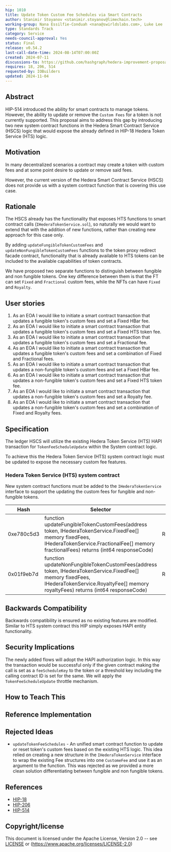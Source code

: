 ```yaml
---
hip: 1010
title: Update Token Custom Fee Schedules via Smart Contracts
author: Stanimir Stoyanov <stanimir.stoyanov@limechain.tech>
working-group: Nana Essilfie-Conduah <nana@swirldslabs.com>, Luke Lee  <luke.lee@swirldslabs.com>,  David Bakin <david.bakin@swirldslabs.com>, Mustafa Uzun <mustafa.uzun@limechain.tech>
type: Standards Track
category: Service
needs-council-approval: Yes
status: Final
release: v0.54.2
last-call-date-time: 2024-08-14T07:00:00Z
created: 2024-07-11
discussions-to: https://github.com/hashgraph/hedera-improvement-proposal/pull/1010
requires: 18, 206, 514
requested-by: IOBuilders
updated: 2024-11-04
---
```


## Abstract

HIP-514 introduced the ability for smart contracts to manage tokens. However, the ability to update or remove the `Custom Fees` for a token is not currently supported.
This proposal aims to address this gap by introducing two new system contract functions in the Hedera Smart Contract Service (HSCS) logic that would expose the already defined in HIP-18 Hedera Token Service (HTS) logic.

## Motivation

In many decentralized scenarios a contract may create a token with custom fees and at some point desire to update or remove said fees.

However, the current version of the Hedera Smart Contract Service (HSCS) does not provide us with a system contract function that is covering this use case.

## Rationale

The HSCS already has the functionality that exposes HTS functions to smart contract calls (`IHederaTokenService.sol`), so naturally we would want to extend that with the addition of new functions, rather than creating new approach for this case only.

By adding `updateFungibleTokenCustomFees` and `updateNonFungibleTokenCustomFees` functions to the token proxy redirect facade contract, functionality that is already available to HTS tokens can be included to the available capabilities of token contracts.

We have proposed two separate functions to distinguish between fungible and non fungible tokens. One key difference between them is that the FT can set `Fixed` and `Fractional` custom fees, while the NFTs can have `Fixed` and `Royalty`.

## User stories

1. As an EOA I would like to initiate a smart contract transaction that updates a fungible token's custom fees and set a Fixed HBar fee.
2. As an EOA I would like to initiate a smart contract transaction that updates a fungible token's custom fees and set a Fixed HTS token fee.
3. As an EOA I would like to initiate a smart contract transaction that updates a fungible token's custom fees and set a Fractional fee.
4. As an EOA I would like to initiate a smart contract transaction that updates a fungible token's custom fees and set a combination of Fixed and Fractional fees.
5. As an EOA I would like to initiate a smart contract transaction that updates a non-fungible token's custom fees and set a Fixed HBar fee.
6. As an EOA I would like to initiate a smart contract transaction that updates a non-fungible token's custom fees and set a Fixed HTS token fee.
7. As an EOA I would like to initiate a smart contract transaction that updates a non-fungible token's custom fees and set a Royalty fee.
8. As an EOA I would like to initiate a smart contract transaction that updates a non-fungible token's custom fees and set a combination of Fixed and Royalty fees.

## Specification

The ledger HSCS will utilize the existing Hedera Token Service (HTS) HAPI transaction for `TokenFeeScheduleUpdate` within the System contract logic.

To achieve this the Hedera Token Service (HTS) system contract logic must be updated to expose the necessary custom fee features.

### Hedera Token Service (HTS) system contract

New system contract functions must be added to the `IHederaTokenService` interface to support the updating the custom fees for fungible and non-fungible tokens.

| Hash | Selector | Return | Descriptions |
| --- | --- | --- | --- |
| 0xe780c5d3 | function updateFungibleTokenCustomFees(address token,  IHederaTokenService.FixedFee[] memory fixedFees, IHederaTokenService.FractionalFee[] memory fractionalFees) returns (int64 responseCode) | ResponseCode | The response code from the call |
| 0x01f9eb7d | function updateNonFungibleTokenCustomFees(address token, IHederaTokenService.FixedFee[] memory fixedFees, IHederaTokenService.RoyaltyFee[] memory royaltyFees) returns (int64 responseCode) | ResponseCode | The response code from the call |

## Backwards Compatibility

Backwards compatibility is ensured as no existing features are modified. Similar to HTS system contract this HIP simply exposes HAPI entity functionality.

## Security Implications

The newly added flows will adopt the HAPI authorization logic. In this way the transaction would be successful only if the given contract making the call is set as a `feeScheduleKey` to the token or a threshold key including the calling contract ID is set for the same.
We will apply the `TokenFeeScheduleUpdate` throttle mechanism.

## How to Teach This

## Reference Implementation

## Rejected Ideas

- `updateTokenFeeSchedules` - An unified smart contract function to update or reset token's custom fees based on the existing HTS logic. This idea relied on creating a new structure in the `IHederaTokenService` interface to wrap the existing Fee structures into one `CustomeFee` and use it as an argument to the function. This was rejected as we provided а more clean solution differentiating between fungible and non fungible tokens.

## References

- [HIP-18](https://hips.hedera.com/hip/hip-18)
- [HIP-206](https://hips.hedera.com/hip/hip-206)
- [HIP-514](https://hips.hedera.com/hip/hip-514)

## Copyright/license

This document is licensed under the Apache License, Version 2.0 -- see [LICENSE](notion://www.notion.so/LICENSE) or (https://www.apache.org/licenses/LICENSE-2.0)
